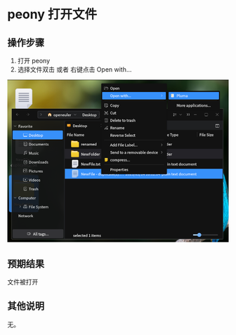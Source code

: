 # peony 打开文件

## 操作步骤
1. 打开 peony
2. 选择文件双击 或者 右键点击 Open with...

![peony-打开文件-1](./img/peony-打开文件-1.png)


## 预期结果
文件被打开

## 其他说明

无。
